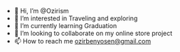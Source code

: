 - 👋 Hi, I’m @Ozirism
- 👀 I’m interested in Traveling and exploring
- 🌱 I’m currently learning Graduation 
- 💞️ I’m looking to collaborate on my online store project
- 📫 How to reach me ozirbenyosen@gmail.com

<!---
Ozirism/Ozirism is a ✨ special ✨ repository because its `README.md` (this file) appears on your GitHub profile.
You can click the Preview link to take a look at your changes.
--->
